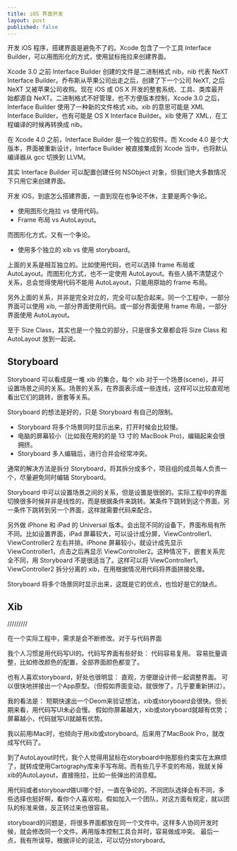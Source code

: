 ```yaml
---
title: iOS 界面开发
layout: post
published: false
---
```


开发 iOS 程序，搭建界面是避免不了的。Xcode 包含了一个工具 Interface Builder，可以用图形化的方式，使用鼠标拖拉来创建界面。

Xcode 3.0 之前 Interface Builder 创建的文件是二进制格式 nib，nib 代表 NeXT Interface Builder。乔布斯从苹果公司出走之后，创建了下一个公司 NeXT, 之后 NeXT 又被苹果公司收购。现在 iOS 或 OS X 开发的整套系统、工具、类库最开始都源自 NeXT。二进制格式不好管理，也不方便版本控制，Xcode 3.0 之后，Interface Builder 使用了一种新的文件格式 xib。xib 的意思可能是 XML Interface Builder，也有可能是 OS X Interface Builder。xib 使用了 XML，在工程编译的时候再转换成 nib。

在 Xcode 4.0 之前，Interface Builder 是一个独立的软件。而 Xcode 4.0 是个大版本，界面被重新设计，Interface Builder 被直接集成到 Xcode 当中，也将默认编译器从 gcc 切换到 LLVM。

其实 Interface Builder 可以配置创建任何 NSObject 对象，但我们绝大多数情况下只用它来创建界面。

开发 iOS，到底怎么搭建界面，一直到现在也争论不休，主要是两个争论。

* 使用图形化拖拉 vs 使用代码。
* Frame 布局 vs AutoLayout。

而图形化方式，又有一个争论。

* 使用多个独立的 xib vs 使用 storyboard。

上面的关系是相互独立的。比如使用代码，也可以选择 frame 布局或 AutoLayout。而图形化方式，也不一定使用 AutoLayout。有些人搞不清楚这个关系，总会觉得使用代码不能用 AutoLayout，只能用原始的 frame 布局。

另外上面的关系，并非是完全对立的，完全可以配合起来。同一个工程中，一部分界面可以使用 xib, 一部分界面使用代码。或一部分界面使用 frame 布局，一部分界面使用 AutoLayout。

至于 Size Class，其实也是一个独立的部分，只是很多文章都会将 Size Class 和 AutoLayout 放到一起说。

## Storyboard

Storyboard 可以看成是一堆 xib 的集合，每个 xib 对于一个场景(scene)，并可设置场景之间的关系。场景的关系，在界面表示成一些连线，这样可以比较直观地看出它们的跳转，嵌套等关系。

Storyboard 的想法是好的，只是 Storyboard 有自己的限制。

* Storyboard 将多个场景同时显示出来，打开时候会比较慢。
* 电脑的屏幕较小（比如我在用的的是 13 寸的 MacBook Pro)，编辑起来会很拥挤。
* Storyboard 多人编辑后，进行合并会经常冲突。

通常的解决方法是拆分 Storyboard，将其拆分成多个，项目组的成员每人负责一个，尽量避免同时编辑 Storyboard。

Storyboard 中可以设置场景之间的关系，但是设置是很弱的。实际工程中的界面切换很多时候并非是线性的，而是根据条件来跳转。某条件下跳转到这个界面，另一条件下跳转到另一个界面，这样就需要代码来配合。

另外做 iPhone 和 iPad 的 Universal 版本。会出现不同的设备下，界面布局有所不同。比如设置界面，iPad 屏幕较大，可以设计成分屏，ViewController1、ViewController2 左右并排。iPhone 屏幕较小，就设计成先显示 ViewController1，点击之后再显示 ViewController2。这种情况下，嵌套关系完全不同，用 Storyboard 不是很适当了。这样可以将 ViewController1，ViewController2 拆分分离的 xib，在用根据情况用代码将界面拼接处理。

Storyboard 将多个场景同时显示出来，这既是它的优点，也恰好是它的缺点。

## Xib


/////////

在一个实际工程中，需求是会不断修改。对于与代码界面


我个人习惯是用代码写UI的。代码写界面有些好处：
代码容易复用。
容易批量调整，比如修改颜色的配置，全部界面颜色都变了。

也有人喜欢storyboard，好处也很明显：
直观，方便跟设计师一起调整界面。
可以很快地拼接出一个App原型。（但假如界面变动，就很惨了，几乎要重新拼过）。

我的看法是：
短期快速出一个Deom来验证想法，xib或storyboard会很快。但长期来看，用代码写UI未必会慢。
假如你屏幕越大，xib或storyboard就越有优势；屏幕越小，代码就写UI就越有优势。

我以前用iMac时，也倾向于用xib或storyboard。后来用了MacBook Pro，就改成写代码了。

到了AutoLayout时代，我个人觉得用鼠标在storyboard中拖那些约束实在太麻烦了，就转成使用Cartography库来手写布局。而有些几乎不变的布局，我就关掉xib的AutoLayout，直接拖拉，比如一些弹出的消息框。

用代码或者storyboard做UI哪个好，一直在争论的。不同团队选择会有不同，多些选择也挺好啊，看你个人喜欢啦。假如加入一个团队，对这方面有规定，就以团队的标准来做，反正转过来也很容易。

storyboard的问题是，将很多界面都放在同一个文件中。这样多人协同开发时候，就会修改同一个文件。再用版本控制工具合并时，容易做成冲突。
最后一点，我有所误导。根据评论的说法，可以切分storyboard。




